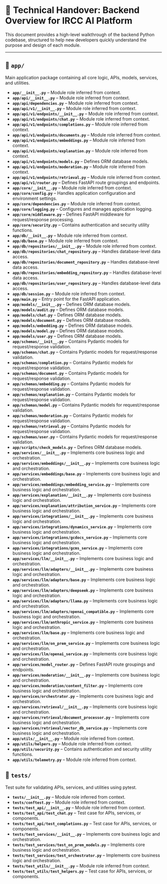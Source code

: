 # 📘 Technical Handover: Backend Overview for IRCC AI Platform

This document provides a high-level walkthrough of the backend Python codebase, structured to help new developers quickly understand the purpose and design of each module.

---

## 📂 `app/`

Main application package containing all core logic, APIs, models, services, and utilities.

- **`app/__init__.py`** – Module role inferred from context.
- **`app/api/__init__.py`** – Module role inferred from context.
- **`app/api/dependencies.py`** – Module role inferred from context.
- **`app/api/v1/__init__.py`** – Module role inferred from context.
- **`app/api/v1/endpoints/__init__.py`** – Module role inferred from context.
- **`app/api/v1/endpoints/chat.py`** – Module role inferred from context.
- **`app/api/v1/endpoints/completions.py`** – Module role inferred from context.
- **`app/api/v1/endpoints/documents.py`** – Module role inferred from context.
- **`app/api/v1/endpoints/embeddings.py`** – Module role inferred from context.
- **`app/api/v1/endpoints/explanation.py`** – Module role inferred from context.
- **`app/api/v1/endpoints/models.py`** – Defines ORM database models.
- **`app/api/v1/endpoints/moderation.py`** – Module role inferred from context.
- **`app/api/v1/endpoints/retrieval.py`** – Module role inferred from context.
- **`app/api/v1/router.py`** – Defines FastAPI route groupings and endpoints.
- **`app/core/__init__.py`** – Module role inferred from context.
- **`app/core/config.py`** – Handles application configuration and environment settings.
- **`app/core/dependencies.py`** – Module role inferred from context.
- **`app/core/logging.py`** – Configures and manages application logging.
- **`app/core/middleware.py`** – Defines FastAPI middleware for request/response processing.
- **`app/core/security.py`** – Contains authentication and security utility functions.
- **`app/db/__init__.py`** – Module role inferred from context.
- **`app/db/base.py`** – Module role inferred from context.
- **`app/db/repositories/__init__.py`** – Module role inferred from context.
- **`app/db/repositories/chat_repository.py`** – Handles database-level data access.
- **`app/db/repositories/document_repository.py`** – Handles database-level data access.
- **`app/db/repositories/embedding_repository.py`** – Handles database-level data access.
- **`app/db/repositories/user_repository.py`** – Handles database-level data access.
- **`app/db/session.py`** – Module role inferred from context.
- **`app/main.py`** – Entry point for the FastAPI application.
- **`app/models/__init__.py`** – Defines ORM database models.
- **`app/models/audit.py`** – Defines ORM database models.
- **`app/models/chat.py`** – Defines ORM database models.
- **`app/models/document.py`** – Defines ORM database models.
- **`app/models/embedding.py`** – Defines ORM database models.
- **`app/models/model.py`** – Defines ORM database models.
- **`app/models/user.py`** – Defines ORM database models.
- **`app/schemas/__init__.py`** – Contains Pydantic models for request/response validation.
- **`app/schemas/chat.py`** – Contains Pydantic models for request/response validation.
- **`app/schemas/completion.py`** – Contains Pydantic models for request/response validation.
- **`app/schemas/document.py`** – Contains Pydantic models for request/response validation.
- **`app/schemas/embedding.py`** – Contains Pydantic models for request/response validation.
- **`app/schemas/explanation.py`** – Contains Pydantic models for request/response validation.
- **`app/schemas/model.py`** – Contains Pydantic models for request/response validation.
- **`app/schemas/moderation.py`** – Contains Pydantic models for request/response validation.
- **`app/schemas/retrieval.py`** – Contains Pydantic models for request/response validation.
- **`app/schemas/user.py`** – Contains Pydantic models for request/response validation.
- **`app/scripts/check_models.py`** – Defines ORM database models.
- **`app/services/__init__.py`** – Implements core business logic and orchestration.
- **`app/services/embeddings/__init__.py`** – Implements core business logic and orchestration.
- **`app/services/embeddings/base.py`** – Implements core business logic and orchestration.
- **`app/services/embeddings/embedding_service.py`** – Implements core business logic and orchestration.
- **`app/services/explanation/__init__.py`** – Implements core business logic and orchestration.
- **`app/services/explanation/attribution_service.py`** – Implements core business logic and orchestration.
- **`app/services/integrations/__init__.py`** – Implements core business logic and orchestration.
- **`app/services/integrations/dynamics_service.py`** – Implements core business logic and orchestration.
- **`app/services/integrations/gcdocs_service.py`** – Implements core business logic and orchestration.
- **`app/services/integrations/gcms_service.py`** – Implements core business logic and orchestration.
- **`app/services/llm/__init__.py`** – Implements core business logic and orchestration.
- **`app/services/llm/adapters/__init__.py`** – Implements core business logic and orchestration.
- **`app/services/llm/adapters/base.py`** – Implements core business logic and orchestration.
- **`app/services/llm/adapters/deepseek.py`** – Implements core business logic and orchestration.
- **`app/services/llm/adapters/llama.py`** – Implements core business logic and orchestration.
- **`app/services/llm/adapters/openai_compatible.py`** – Implements core business logic and orchestration.
- **`app/services/llm/anthropic_service.py`** – Implements core business logic and orchestration.
- **`app/services/llm/base.py`** – Implements core business logic and orchestration.
- **`app/services/llm/on_prem_service.py`** – Implements core business logic and orchestration.
- **`app/services/llm/openai_service.py`** – Implements core business logic and orchestration.
- **`app/services/model_router.py`** – Defines FastAPI route groupings and endpoints.
- **`app/services/moderation/__init__.py`** – Implements core business logic and orchestration.
- **`app/services/moderation/content_filter.py`** – Implements core business logic and orchestration.
- **`app/services/orchestrator.py`** – Implements core business logic and orchestration.
- **`app/services/retrieval/__init__.py`** – Implements core business logic and orchestration.
- **`app/services/retrieval/document_processor.py`** – Implements core business logic and orchestration.
- **`app/services/retrieval/vector_db_service.py`** – Implements core business logic and orchestration.
- **`app/utils/__init__.py`** – Module role inferred from context.
- **`app/utils/helpers.py`** – Module role inferred from context.
- **`app/utils/security.py`** – Contains authentication and security utility functions.
- **`app/utils/telemetry.py`** – Module role inferred from context.

## 📂 `tests/`

Test suite for validating APIs, services, and utilities using pytest.

- **`tests/__init__.py`** – Module role inferred from context.
- **`tests/conftest.py`** – Module role inferred from context.
- **`tests/test_api/__init__.py`** – Module role inferred from context.
- **`tests/test_api/test_chat.py`** – Test case for APIs, services, or components.
- **`tests/test_api/test_completions.py`** – Test case for APIs, services, or components.
- **`tests/test_services/__init__.py`** – Implements core business logic and orchestration.
- **`tests/test_services/test_on_prem_models.py`** – Implements core business logic and orchestration.
- **`tests/test_services/test_orchestrator.py`** – Implements core business logic and orchestration.
- **`tests/test_utils/__init__.py`** – Module role inferred from context.
- **`tests/test_utils/test_helpers.py`** – Test case for APIs, services, or components.
